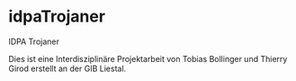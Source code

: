 idpaTrojaner
============

IDPA Trojaner

Dies ist eine Interdisziplinäre Projektarbeit von Tobias Bollinger und Thierry Girod erstellt an der GIB Liestal.